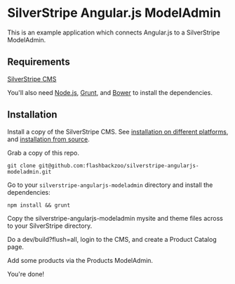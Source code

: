 # SilverStripe Angular.js ModelAdmin

This is an example application which connects Angular.js to a SilverStripe ModelAdmin.

## Requirements

[SilverStripe CMS](https://github.com/silverstripe/silverstripe-installer)

You'll also need [Node.js](http://nodejs.org/), [Grunt](https://github.com/gruntjs/grunt), and [Bower](https://github.com/bower/bower) to install the dependencies.

## Installation

Install a copy of the SilverStripe CMS. See [installation on different platforms](http://doc.silverstripe.org/framework/en/installation/), and [installation from source](http://doc.silverstripe.org/framework/en/installation/from-source).

Grab a copy of this repo.
```
git clone git@github.com:flashbackzoo/silverstripe-angularjs-modeladmin.git
```

Go to your `silverstripe-angularjs-modeladmin` directory and install the dependencies:
```
npm install && grunt
```

Copy the silverstripe-angularjs-modeladmin mysite and theme files across to your SilverStripe directory.

Do a dev/build?flush=all, login to the CMS, and create a Product Catalog page.

Add some products via the Products ModelAdmin.

You're done!
